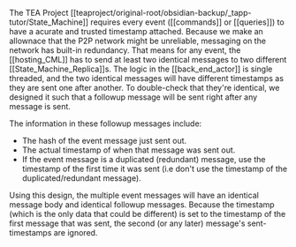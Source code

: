 The TEA Project [[teaproject/original-root/obsidian-backup/_tapp-tutor/State_Machine]] requires every event ([[commands]] or [[queries]]) to have a acurate and trusted timestamp attached. Because we make an allownace that the P2P network might be unreliable, messaging on the network has built-in redundancy. That means for any event, the [[hosting_CML]] has to send at least two identical messages to two different [[State_Machine_Replica]]s. The logic in the [[back_end_actor]] is single threaded, and the two identical messages will have different timestamps as they are sent one after another. To double-check that they're identical, we designed it such that a followup message will be sent right after any message is sent.

The information in these followup messages include:

- The hash of the event message just sent out.
- The actual timestamp of when that message was sent out.
- If the event message is a duplicated (redundant) message, use the timestamp of the first time it was sent (i.e don't use the timestamp of the duplicated/redundant message). 

Using this design, the multiple event messages will have an identical message body and identical followup messages. Because the timestamp (which is the only data that could be different) is set to the timestamp of the first message that was sent, the second (or any later) message's sent-timestamps are ignored.
